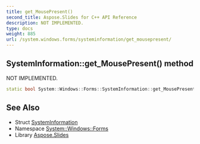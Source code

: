 ```yaml
---
title: get_MousePresent()
second_title: Aspose.Slides for C++ API Reference
description: NOT IMPLEMENTED.
type: docs
weight: 885
url: /system.windows.forms/systeminformation/get_mousepresent/
---
```

## SystemInformation::get_MousePresent() method


NOT IMPLEMENTED.

```cpp
static bool System::Windows::Forms::SystemInformation::get_MousePresent()
```


## See Also

* Struct [SystemInformation](../)
* Namespace [System::Windows::Forms](../../)
* Library [Aspose.Slides](../../../)